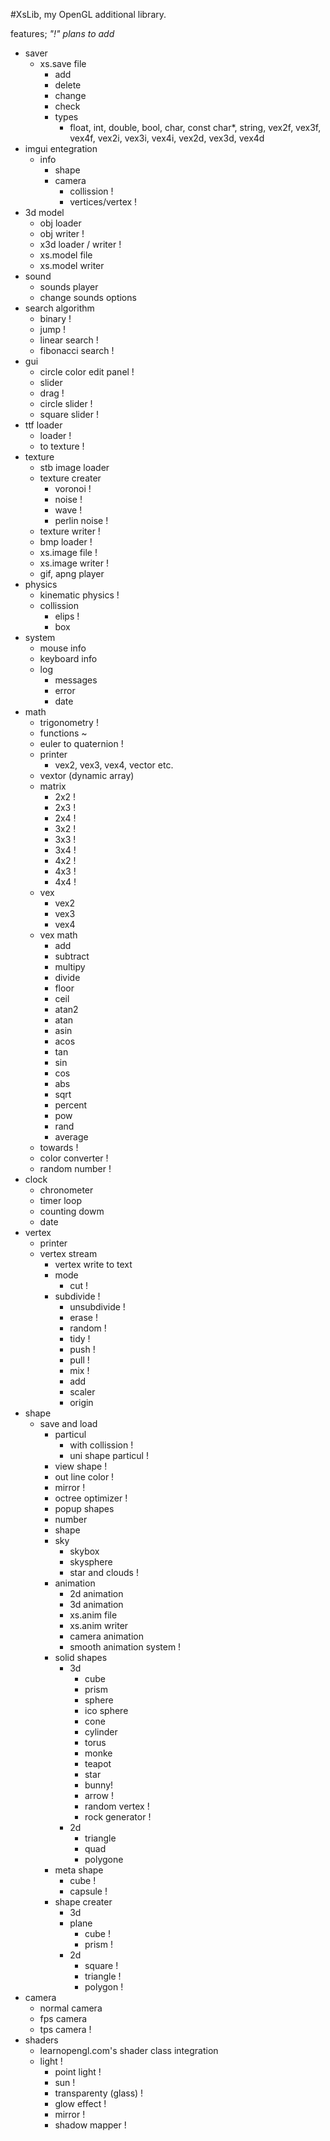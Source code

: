 #XsLib, my OpenGL additional library.

features;
*"!" plans to add*

* saver
  * xs.save file
    * add
    * delete
    * change
    * check
    * types
      * float, int, double, bool, char, const char*, string, vex2f, vex3f, vex4f, vex2i, vex3i, vex4i, vex2d, vex3d, vex4d
* imgui entegration
  * info
    * shape
    * camera
	  * collission !
	  * vertices/vertex ! 
* 3d model
	* obj loader
	* obj writer !
	* x3d loader / writer !
	* xs.model file
	* xs.model writer
* sound
	* sounds player
	* change sounds options
* search algorithm
	* binary !
	* jump !
	* linear search !
	* fibonacci search !
* gui
	* circle color edit panel !
	* slider
	* drag !
	* circle slider !
	* square slider !
* ttf loader
	* loader !
	* to texture !
* texture
	* stb image loader
	* texture creater
		* voronoi !
		* noise !
		* wave !
		* perlin noise !
	* texture writer !
	* bmp loader !
	* xs.image file !
	* xs.image writer !
	* gif, apng player
* physics
	* kinematic physics !
	* collission
		* elips !
		* box
* system
	* mouse info
	* keyboard info
	* log
		* messages
		* error
		* date
* math
	* trigonometry !
	* functions ~
	* euler to quaternion !
	* printer
		* vex2, vex3, vex4, vector etc.
	* vextor (dynamic array)
	* matrix
		* 2x2 !
		* 2x3 !
		* 2x4 !
		* 3x2 !
		* 3x3 !
		* 3x4 !
		* 4x2 !
		* 4x3 !
		* 4x4 !
	* vex
		* vex2
		* vex3
		* vex4
	* vex math
		* add
		* subtract
		* multipy
		* divide
		* floor
		* ceil
		* atan2
		* atan
		* asin
		* acos
		* tan
		* sin
		* cos
		* abs
		* sqrt
		* percent
		* pow
		* rand
		* average
	* towards !
	* color converter !
	* random number !
* clock
	* chronometer
	* timer loop
	* counting dowm
	* date
* vertex
  * printer
  * vertex stream
	* vertex write to text
	* mode
	  * cut !
    * subdivide !
		* unsubdivide !
		* erase !
		* random !
		* tidy !
		* push !
		* pull !
		* mix !
		* add
		* scaler
		* origin
* shape
  * save and load
	* particul
		* with collission !
		* uni shape particul !
	* view shape !
	* out line color !
	* mirror !
	* octree optimizer !
	* popup shapes
	* number
	* shape
	* sky
		* skybox
		* skysphere
		* star and clouds !
	* animation 
		* 2d animation
		* 3d animation
		* xs.anim file
		* xs.anim writer
		* camera animation
		* smooth animation system !
	* solid shapes
		* 3d
			* cube
			* prism
			* sphere
			* ico sphere
			* cone
			* cylinder
			* torus
			* monke
			* teapot
			* star
			* bunny!
			* arrow !
			* random vertex !
			* rock generator !
		* 2d
			* triangle
			* quad
			* polygone
	* meta shape
		* cube !
		* capsule !
	* shape creater
	  * 3d
      * plane
	    * cube !
	    * prism !
	  * 2d
	    * square !
	    * triangle !
	    * polygon !
* camera
	* normal camera
	* fps camera
	* tps camera !
* shaders
	* learnopengl.com's shader class integration
  * light !
	* point light !
	* sun !
	* transparenty (glass) !
	* glow effect !
	* mirror !
	* shadow mapper !
